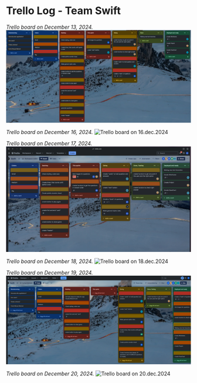 # Trello Log - Team Swift

_Trello board on December 13, 2024._ ![Trello board on 13.dec.2024](./public/trello-logs/first-sprint.png)

_Trello board on December 16, 2024._ ![Trello board on 16.dec.2024]()

_Trello board on December 17, 2024._ ![Trello board on 17.dec.2024](./public/trello-logs/swift-group-log-17-dec.jpeg)

_Trello board on December 18, 2024._ ![Trello board on 18.dec.2024]()

_Trello board on December 19, 2024._ ![Trello board on 19.dec.2024](./public/trello-logs/swift-group-log-19.png)

_Trello board on December 20, 2024._ ![Trello board on 20.dec.2024]()